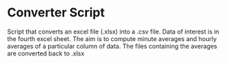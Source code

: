 # Converter Script
Script that converts an excel file (.xlsx) into a .csv file. Data of interest is in the fourth excel sheet. The aim is to compute minute averages and hourly averages of a particular column of data. The files containing the averages are converted back to .xlsx